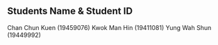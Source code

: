 Students Name & Student ID
---------------------------
Chan Chun Kuen 	(19459076)
Kwok Man Hin 	(19411081)
Yung Wah Shun 	(19449992)



